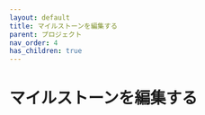 ```yaml
---
layout: default
title: マイルストーンを編集する
parent: プロジェクト
nav_order: 4
has_children: true
---
```


# マイルストーンを編集する
